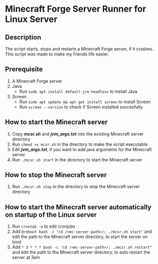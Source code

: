 # Minecraft Forge Server Runner for Linux Server

## Description
The script starts, stops and restarts a Minecraft Forge server, if it crashes. This script was made to make my friends life easier.

## Prerequisite
1. A Minecraft Forge server
2. Java
    - Run `sudo apt install default-jre-headless` to install Java
3. Screen
    - Run `sudo apt update && apt-get install screen` to install Screen
    - Run `screen --version` to check if Screen installed succesfully

## How to start the Minecraft server
1. Copy ***mcsr.sh*** and ***jvm_args.txt*** into the existing Minecraft server directory
2. Run `chmod +x mcsr.sh` in the directory to make the script executable
3. Edit ***jvm_args.txt***, if you want to add java arguments for the Minecraft server
4. Run `./mcsr.sh start` in the directory to start the Minecraft server

## How to stop the Minecraft server
1. Run `./mcsr.sh stop` in the directory to stop the Minecraft server directory

## How to start the Minecraft server automatically on startup of the Linux server
1. Run `crontab -e` to edit cronjobs
2. Add `@reboot bash -c "cd /<mc-server-path>/; ./mcsr.sh start"` and edit the path to the Minecraft server directory, to start the server on boot
3. Add `* 3 * * * bash -c "cd /<mc-server-path>/; ./mcsr.sh restart"`  and edit the path to the Minecraft server directory, to auto restart the server at 3am
